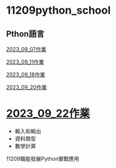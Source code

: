 # __11209python_school__
## Pthon語言
[2023_09_07作業](./資料夾1/README.md)

[2023_09_11作業](./lesson5.ipynb)

[2023_09_18作業](./lesson6_作業.ipynb)

[2023_09_20作業](./lesson7_1.ipynb)

# [2023_09_22作業](./lesson8_1.ipynb)



- 輸入和輸出
- 資料類型
- 數學計算


11209職能發展Python實戰應用
